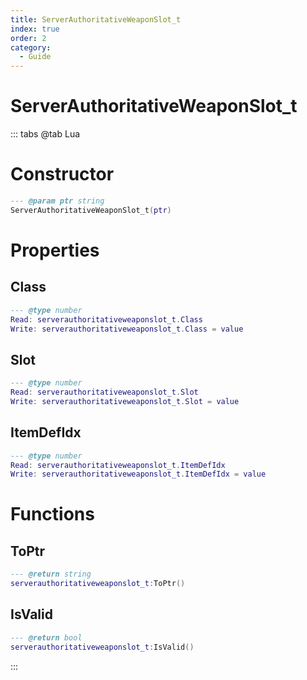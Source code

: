 ```yaml
---
title: ServerAuthoritativeWeaponSlot_t
index: true
order: 2
category:
  - Guide
---
```


# ServerAuthoritativeWeaponSlot_t

::: tabs
@tab Lua
# Constructor
```lua
--- @param ptr string
ServerAuthoritativeWeaponSlot_t(ptr)
```
# Properties
## Class 
```lua
--- @type number
Read: serverauthoritativeweaponslot_t.Class
Write: serverauthoritativeweaponslot_t.Class = value
```
## Slot 
```lua
--- @type number
Read: serverauthoritativeweaponslot_t.Slot
Write: serverauthoritativeweaponslot_t.Slot = value
```
## ItemDefIdx 
```lua
--- @type number
Read: serverauthoritativeweaponslot_t.ItemDefIdx
Write: serverauthoritativeweaponslot_t.ItemDefIdx = value
```
# Functions
## ToPtr
```lua
--- @return string
serverauthoritativeweaponslot_t:ToPtr()
```
## IsValid
```lua
--- @return bool
serverauthoritativeweaponslot_t:IsValid()
```

:::